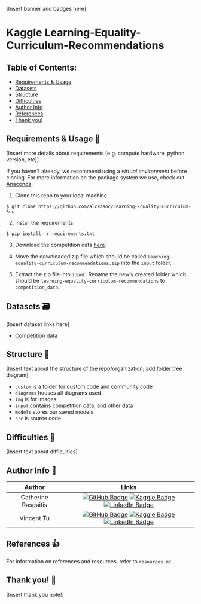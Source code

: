 [Insert banner and badges here]

# Kaggle Learning-Equality-Curriculum-Recommendations

## Table of Contents:
- [Requirements & Usage](https://github.com/alckasoc/Learning-Equality-Curriculum-Rec#requirements--usage-)
- [Datasets](https://github.com/alckasoc/Learning-Equality-Curriculum-Rec#datasets-)
- [Structure](https://github.com/alckasoc/Learning-Equality-Curriculum-Rec#structure-)
- [Difficulties](https://github.com/alckasoc/Learning-Equality-Curriculum-Rec#difficulties-)
- [Author Info](https://github.com/alckasoc/Learning-Equality-Curriculum-Rec#author-info-)
- [References](https://github.com/alckasoc/Learning-Equality-Curriculum-Rec#references-)
- [Thank you!](https://github.com/alckasoc/Learning-Equality-Curriculum-Rec#thank-you-)

## Requirements & Usage 🛑

[Insert more details about requirements (e.g. compute hardware, python  version, etc)]

If you haven't already, we recommend using a *virtual environment* before cloning. For more information on the package system we use, check out [Anaconda](https://www.anaconda.com/).

1. Clone this repo to your local machine.

```
$ git clone https://github.com/alckasoc/Learning-Equality-Curriculum-Rec
```

2. Install the requirements.

```
$ pip install -r requirements.txt
```

3. Download the competition data [here](https://www.kaggle.com/competitions/learning-equality-curriculum-recommendations/data).

4. Move the downloaded zip file which should be called `learning-equality-curriculum-recommendations.zip` into the `input` folder.

5. Extract the zip file into `input`. Rename the newly created folder which should be `learning-equality-curriculum-recommendations` to `competition_data`.


## Datasets 🗃️

[Insert dataset links here]

* [Competition data](https://www.kaggle.com/competitions/learning-equality-curriculum-recommendations/data)

## Structure 📂

[Insert text about the structure of the repo/organization; add folder tree diagram]

* `custom` is a folder for custom code and community code
* `diagrams` houses all diagrams used
* `img` is for images
* `input` contains competition data, and other data
* `models` stores our saved models
* `src` is source code

## Difficulties 💢

[Insert text about difficulties]

## Author Info 📙

| Author              | Links            |
| :-----------------: | :--------------: |
| Catherine Rasgaitis | [![GitHub Badge](https://img.shields.io/badge/GitHub-100000?style=for-the-badge&logo=github&logoColor=white)](https://github.com/crasgaitis) [![Kaggle Badge](https://img.shields.io/badge/Kaggle-1DA1F2?style=for-the-badge&logo=kaggle&logoColor=white)](https://www.kaggle.com/catherinerasgaitis) [![LinkedIn Badge](https://img.shields.io/badge/LinkedIn-0077B5?style=for-the-badge&logo=linkedin&logoColor=white)](https://www.linkedin.com/in/catherine-rasgaitis/) |
| Vincent Tu          | [![GitHub Badge](https://img.shields.io/badge/GitHub-100000?style=for-the-badge&logo=github&logoColor=white)](https://github.com/alckasoc) [![Kaggle Badge](https://img.shields.io/badge/Kaggle-1DA1F2?style=for-the-badge&logo=kaggle&logoColor=white)](https://www.kaggle.com/vincenttu) [![LinkedIn Badge](https://img.shields.io/badge/LinkedIn-0077B5?style=for-the-badge&logo=linkedin&logoColor=white)](https://www.linkedin.com/in/vincent-tu-422b18208/) |

## References 👍

For information on references and resources, refer to `resources.md`.

## Thank you! 👋

[Insert thank you note!]
